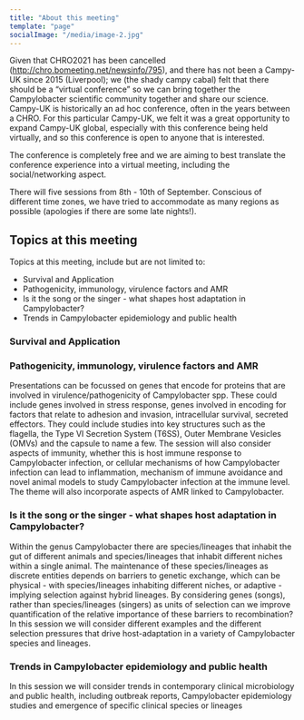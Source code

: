 ```yaml
---
title: "About this meeting"
template: "page"
socialImage: "/media/image-2.jpg"
---
```


Given that CHRO2021 has been cancelled (http://chro.bomeeting.net/newsinfo/795), and there has not been a Campy-UK since 2015 (Liverpool); we (the shady campy cabal) felt that there should be a “virtual conference” so we can bring together the Campylobacter scientific community together and share our science. Campy-UK is historically an ad hoc conference, often in the years between a CHRO. For this particular Campy-UK, we felt it was a great opportunity to expand Campy-UK global, especially with this conference being held virtually, and so this conference is open to anyone that is interested.

The conference is completely free and we are aiming to best translate the conference experience into a virtual meeting, including the social/networking aspect. 

There will five sessions from 8th - 10th of September. Conscious of different time zones, we have tried to accommodate as many regions as possible (apologies if there are some late nights!). 

## Topics at this meeting
Topics at this meeting, include but are not limited to: 
* Survival and Application
* Pathogenicity, immunology, virulence factors and AMR
* Is it the song or the singer - what shapes host adaptation in Campylobacter?
* Trends in Campylobacter epidemiology and public health

### Survival and Application

### Pathogenicity, immunology, virulence factors and AMR
Presentations can be focussed on genes that encode for proteins that are involved in virulence/pathogenicity of Campylobacter spp. These could include genes involved in stress response, genes involved in encoding for factors that relate to adhesion and invasion, intracellular survival, secreted effectors. They could include studies into key structures such as the flagella, the Type VI Secretion System (T6SS), Outer Membrane Vesicles (OMVs) and the capsule to name a few. The session will also consider aspects of immunity, whether this is host immune response to Campylobacter infection, or cellular mechanisms of how Campylobacter infection can lead to inflammation, mechanism of immune avoidance and novel animal models to study Campylobacter infection at the immune level. The theme will also incorporate aspects of AMR linked to Campylobacter. 

### Is it the song or the singer - what shapes host adaptation in Campylobacter?
Within the genus Campylobacter there are species/lineages that inhabit the gut of different animals and species/lineages that inhabit different niches within a single animal. The maintenance of these species/lineages as discrete entities depends on barriers to genetic exchange, which can be physical - with species/lineages inhabiting different niches, or adaptive - implying selection against hybrid lineages. By considering genes (songs), rather than species/lineages (singers) as units of selection can we improve quantification of the relative importance of these barriers to recombination? In this session we will consider different examples and the different selection pressures that 
drive host-adaptation in a variety of Campylobacter species and lineages.

### Trends in Campylobacter epidemiology and public health
In this session we will consider trends in contemporary clinical microbiology and public health, including outbreak reports, Campylobacter epidemiology studies and emergence of specific clinical species or lineages